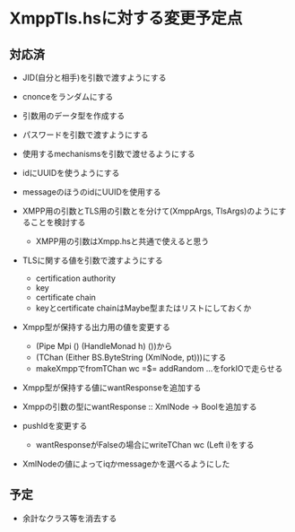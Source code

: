 XmppTls.hsに対する変更予定点
============================

対応済
------

* JID(自分と相手)を引数で渡すようにする
* cnonceをランダムにする
* 引数用のデータ型を作成する
* パスワードを引数で渡すようにする
* 使用するmechanismsを引数で渡せるようにする
* idにUUIDを使うようにする
* messageのほうのidにUUIDを使用する
* XMPP用の引数とTLS用の引数とを分けて(XmppArgs, TlsArgs)のようにすることを検討する
	- XMPP用の引数はXmpp.hsと共通で使えると思う
* TLSに関する値を引数で渡すようにする
	- certification authority
	- key
	- certificate chain
	- keyとcertificate chainはMaybe型またはリストにしておくか

* Xmpp型が保持する出力用の値を変更する
	+ (Pipe Mpi () (HandleMonad h) ())から
	+ (TChan (Either BS.ByteString (XmlNode, pt)))にする
	+ makeXmppでfromTChan wc =$= addRandom ...をforkIOで走らせる
* Xmpp型が保持する値にwantResponseを追加する
* Xmppの引数の型にwantResponse :: XmlNode -> Boolを追加する
* pushIdを変更する
	+ wantResponseがFalseの場合にwriteTChan wc (Left i)をする
* XmlNodeの値によってiqかmessageかを選べるようにした

予定
----

* 余計なクラス等を消去する
